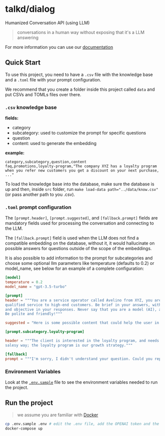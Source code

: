 # talkd/dialog

Humanized Conversation API (using LLM)

> conversations in a human way without exposing that it's a LLM answering

For more information you can use our [documentation](https://dialog.talkd.ai)

## Quick Start

To use this project, you need to have a `.csv` file with the knowledge base and a `.toml` file with your prompt configuration.

We recommend that you create a folder inside this project called `data` and put CSVs and TOMLs files over there.

### `.csv` knowledge base

**fields:**

- category
- subcategory: used to customize the prompt for specific questions
- question
- content: used to generate the embedding

**example:**

```csv
category,subcategory,question,content
faq,promotions,loyalty-program,"The company XYZ has a loyalty program when you refer new customers you get a discount on your next purchase, ..."
```

To load the knowledge base into the database, make sure the database is up and then, inside `src` folder, run `make load-data path="../data/know.csv"` (or pass another path to you .csv).

### `.toml` prompt configuration

The `[prompt.header]`, `[prompt.suggested]`, and `[fallback.prompt]` fields are mandatory fields used for processing the conversation and connecting to the LLM.

The `[fallback.prompt]` field is used when the LLM does not find a compatible embedding on the database, without it, it would hallucinate on possible answers for questions outside of the scope of the embeddings.

It is also possible to add information to the prompt for subcategories and choose some optional llm parameters like temperature (defaults to 0.2) or model_name, see below for an example of a complete configuration:

```toml
[model]
temperature = 0.2
model_name = "gpt-3.5-turbo"

[prompt]
header = """You are a service operator called Avelino from XYZ, you are an expert in providing
qualified service to high-end customers. Be brief in your answers, without being long-winded
and objective in your responses. Never say that you are a model (AI), always answer as Avelino.
Be polite and friendly!"""

suggested = "Here is some possible content that could help the user in a better way."

[prompt.subcategory.loyalty-program]

header = """The client is interested in the loyalty program, and needs to be responded to in a
salesy way; the loyalty program is our growth strategy."""

[fallback]
prompt = """I'm sorry, I didn't understand your question. Could you rephrase it?"""
```
### Environment Variables

Look at the [`.env.sample`](.env.sample) file to see the environment variables needed to run the project.

## Run the project

> we assume you are familiar with [Docker](https://www.docker.com/)

```bash
cp .env.sample .env # edit the .env file, add the OPENAI token and the path to the .csv and .toml files
docker-compose up
```
